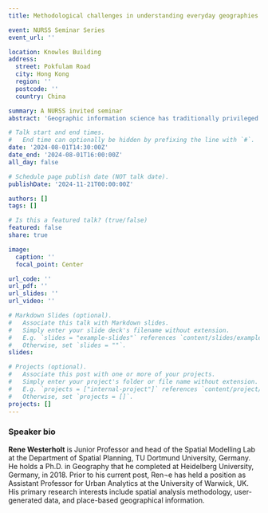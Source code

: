 ```yaml
---
title: Methodological challenges in understanding everyday geographies through spatial analysis

event: NURSS Seminar Series
event_url: ''

location: Knowles Building
address:
  street: Pokfulam Road
  city: Hong Kong
  region: ''
  postcode: ''
  country: China

summary: A NURSS invited seminar
abstract: 'Geographic information science has traditionally privileged geometric operationalisations of geographic space. This is understandable given the conceptual straightforwardness of abstract geometry, which lends itself to formalisation. However, this privileging of geometry sometimes leads to epistemological conflicts when geometric operationalisations are not adequate representations of geographical features. One such area that is affected by the problem described above is the study of everyday geographies. These encompass mundane, taken-for-granted, and often habitual aspects of people's everyday lives. Geometry is probably not an ideal analytical domain for these kinds of geographies, as people do not structure their lives in geometric containers but in complex spaces that emerge while living lived realities. This discrepancy has led to a rejection of geometry and, more generally, quantitative spatial science by some human geographers and, since the 1960s, to a deep division within the discipline. In this talk, I will adopt a spatial-statistical perspective and discuss the challenges arising from the outlined discrepancy between abstract geometries used in analytical routines and the underlying conceptualisations of geographical space, which have a different character. I will also briefly present some possible workarounds that I have explored in recent years to continue working with the established spatial-statistical tools but yielding more appropriate results. Finally, I will offer some thoughts on how we could possibly change the nature of spatial statistics in a more fundamental way to eventually arrive at a different approach that better meets the needs of human-geographic investigations.'

# Talk start and end times.
#   End time can optionally be hidden by prefixing the line with `#`.
date: '2024-08-01T14:30:00Z'
date_end: '2024-08-01T16:00:00Z'
all_day: false

# Schedule page publish date (NOT talk date).
publishDate: '2024-11-21T00:00:00Z'

authors: []
tags: []

# Is this a featured talk? (true/false)
featured: false
share: true

image:
  caption: ''
  focal_point: Center

url_code: ''
url_pdf: ''
url_slides: ''
url_video: ''

# Markdown Slides (optional).
#   Associate this talk with Markdown slides.
#   Simply enter your slide deck's filename without extension.
#   E.g. `slides = "example-slides"` references `content/slides/example-slides.md`.
#   Otherwise, set `slides = ""`.
slides:

# Projects (optional).
#   Associate this post with one or more of your projects.
#   Simply enter your project's folder or file name without extension.
#   E.g. `projects = ["internal-project"]` references `content/project/deep-learning/index.md`.
#   Otherwise, set `projects = []`.
projects: []
---
```


### Speaker bio
**Rene Westerholt** is Junior Professor and head of the Spatial Modelling Lab at the Department of Spatial Planning, TU Dortmund University, Germany. He holds a Ph.D. in Geography that he completed at Heidelberg University, Germany, in 2018. Prior to his current post, Ren¬e has held a position as Assistant Professor for Urban Analytics at the University of Warwick, UK. His primary research interests include spatial analysis methodology, user-generated data, and place-based geographical information.